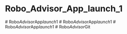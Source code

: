 
# Robo_Advisor_App_launch_1
#   R o b o _ A d v i s o r _ A p p _ l a u n c h _ 1  
 #   R o b o _ A d v i s o r _ A p p _ l a u n c h _ 1  
 #   R o b o _ A d v i s o r _ A p p _ l a u n c h _ 1  
 #   R o b o _ A d v i s o r _ G i t  
 